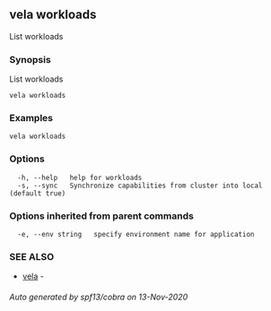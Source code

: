 ## vela workloads

List workloads

### Synopsis

List workloads

```
vela workloads
```

### Examples

```
vela workloads
```

### Options

```
  -h, --help   help for workloads
  -s, --sync   Synchronize capabilities from cluster into local (default true)
```

### Options inherited from parent commands

```
  -e, --env string   specify environment name for application
```

### SEE ALSO

* [vela](vela.md)	 - 

###### Auto generated by spf13/cobra on 13-Nov-2020
